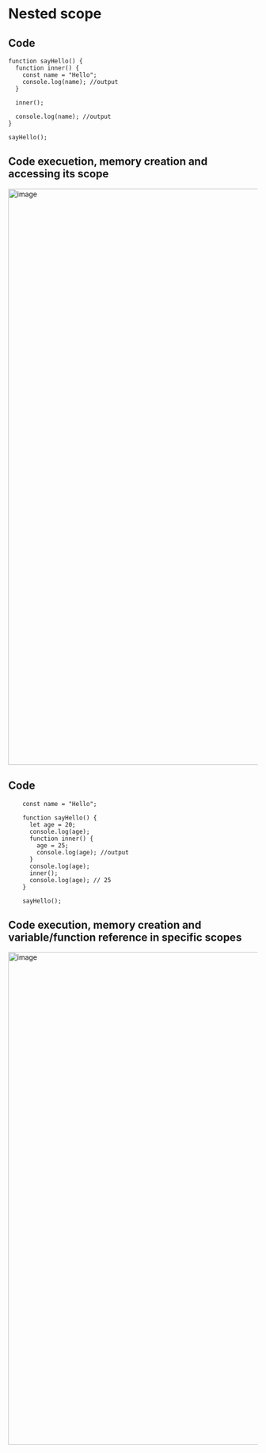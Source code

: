 # Nested scope

## Code

    function sayHello() {
      function inner() {
        const name = "Hello";
        console.log(name); //output
      }
    
      inner();
    
      console.log(name); //output
    }
    
    sayHello();

## Code execuetion, memory creation and accessing its scope

<img width="1164" alt="image" src="https://github.com/user-attachments/assets/45e2f55a-f9d8-404e-b7d5-cccbe1a254c4">



## Code

        const name = "Hello";
        
        function sayHello() {
          let age = 20;
          console.log(age);
          function inner() {
            age = 25;
            console.log(age); //output
          }
          console.log(age);
          inner();
          console.log(age); // 25
        }
        
        sayHello();

## Code execution, memory creation and variable/function reference in specific scopes

<img width="996" alt="image" src="https://github.com/user-attachments/assets/25a0a8f3-42ce-4815-b3bf-4edbe3264424">
